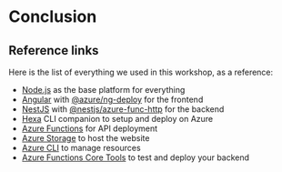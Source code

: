 # Conclusion

## Reference links

Here is the list of everything we used in this workshop, as a reference:

- [Node.js](https://nodejs.org) as the base platform for everything
- [Angular](https://angular.io) with [@azure/ng-deploy](https://github.com/Azure/ng-deploy-azure) for the frontend
- [NestJS](https://nestjs.com) with [@nestjs/azure-func-http](https://github.com/nestjs/azure-func-http) for the backend
- [Hexa](https://github.com/manekinekko/hexa) CLI companion to setup and deploy on Azure 
- [Azure Functions](https://azure.microsoft.com/services/functions/?WT.mc_id=nitro-workshop-yolasors) for API deployment
- [Azure Storage](https://docs.microsoft.com/azure/storage/blobs/storage-blob-static-website?WT.mc_id=nitro-workshop-yolasors) to host the website
- [Azure CLI](https://docs.microsoft.com/cli/azure/install-azure-cli?view=azure-cli-latest?WT.mc_id=nitro-workshop-yolasors) to manage resources
- [Azure Functions Core Tools](https://docs.microsoft.com/azure/azure-functions/functions-run-local#v2?WT.mc_id=nitro-workshop-yolasors) to test and deploy your backend
